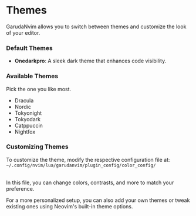 <div>
    <h1><span class="pages-heading"><b>Themes</b></span></h1>    
</div>

GarudaNvim allows you to switch between themes and customize the look of your editor.

### Default Themes
- **Onedarkpro**: A sleek dark theme that enhances code visibility.

### Available Themes
Pick the one you like most.

- Dracula
- Nordic
- Tokyonight
- Tokyodark
- Catppuccin
- Nightfox

### Customizing Themes
To customize the theme, modify the respective configuration file at:
`~/.config/nvim/lua/garudanvim/plugin_config/color_config/`

</br>
In this file, you can change colors, contrasts, and more to match your preference.

For a more personalized setup, you can also add your own themes or tweak existing ones using Neovim's built-in theme options.

